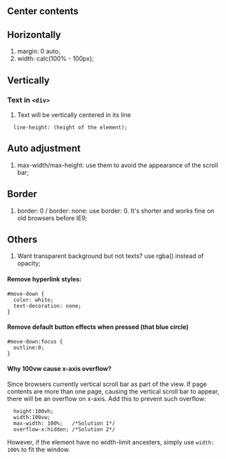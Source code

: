 ## Center contents 
## Horizontally 
1. margin: 0 auto;
2. width: calc(100% - 100px);

## Vertically


### Text in `<div>`
1. Text will be vertically centered in its line
```
  line-height: (height of the element);
```

## Auto adjustment
1. max-width/max-height: use them to avoid the appearance of the scroll bar;

## Border
1. border: 0 / border: none: use border: 0. It's shorter and works fine on old browsers before IE9;   

## Others
1. Want transparent background but not texts? use rgba() instead of opacity;  


#### Remove hyperlink styles:
```
#move-down {
  color: white;
  text-decoration: none;
}
```

#### Remove default button effects when pressed (that blue circle)
```
#move-down:focus {
  outline:0;
}
```

#### Why 100vw cause x-axis overflow?
Since browsers currently vertical scroll bar as part of the view. If page contents are more than one page, causing the vertical scroll bar to appear, there will be an overflow on x-axis. Add this to prevent such overflow:
```
  height:100vh;
  width:100vw;
  max-width: 100%;   /*Solution 1*/
  overflow-x:hidden; /*Solution 2*/
```
However, if the element have no width-limit ancesters, simply use `width: 100%` to fit the window.
